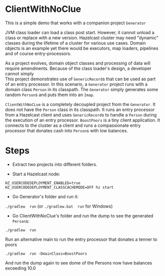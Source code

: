# ClientWithNoClue 
This is a simple demo that works with a companion project `Generator`

JVM class loader can load a class post start. However, it cannot unload a class or replace with a new version.
Hazelcast cluster may need "dynamic" classes during the lifetime of a cluster for various use cases.
Domain objects is an example yet there would be executors, map loaders, pipelines and of course entry-processors.

As a project evolves, domain object classes and processing of data will require amendments.
Because of the class loader's design, a developer cannot simply  
This project demonstrates use of `GenericRecord`s that can be used as part of an entry processor.
In this scenario, a `Generator` project runs with a domain class `Person` in its classpath.
The `Generator` simply generates some random `Person`s and puts them into an `Imap`.

`ClientWithNoCLue` is a completely decoupled project from the `Generator`. It does not have the `Person` class in its classpath.
It runs an entry processor from a Hazelcast client and uses `GenericRecord`s to handle a `Person`
during the execution of an entry processor.
`BoostPoors` is a tiny client application. It connects to the cluster as a client and runs a compassionate entry processor
that donates cash into `Person`s with low balances.

# Steps

- Extract two projects into different folders.

- Start a Hazelcast node:

`HZ_USERCODEDEPLOYMENT_ENABLED=true HZ_USERCODEDEPLOYMENT_CLASSCACHEMODE=OFF hz start`

- Go Generator's folder and run it:

`./gradlew  run`
(or 
`./gradlew.bat  run` for Windows)

- Go ClientWithNoClue's folder and run the dump to see the generated `Person`s:

`./gradlew  run`

Run an alternative main to run the entry processor that donates a tenner to poors

`./gradlew  run -DmainClass=BoostPoors`

And run the dump again to see dome of the Persons now have balances exceeding 10.0  

